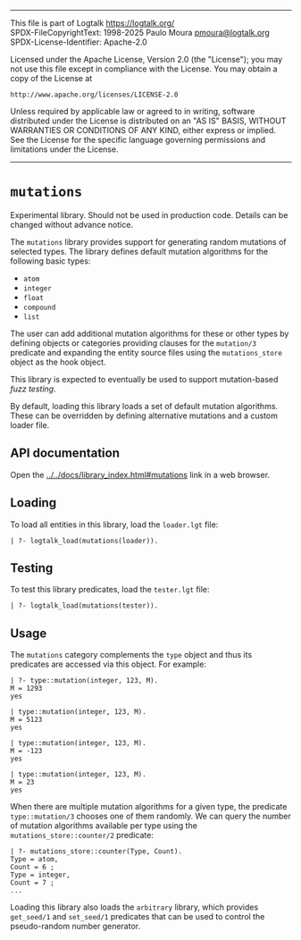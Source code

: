 ________________________________________________________________________

This file is part of Logtalk <https://logtalk.org/>  
SPDX-FileCopyrightText: 1998-2025 Paulo Moura <pmoura@logtalk.org>  
SPDX-License-Identifier: Apache-2.0

Licensed under the Apache License, Version 2.0 (the "License");
you may not use this file except in compliance with the License.
You may obtain a copy of the License at

    http://www.apache.org/licenses/LICENSE-2.0

Unless required by applicable law or agreed to in writing, software
distributed under the License is distributed on an "AS IS" BASIS,
WITHOUT WARRANTIES OR CONDITIONS OF ANY KIND, either express or implied.
See the License for the specific language governing permissions and
limitations under the License.
________________________________________________________________________


`mutations`
===========

Experimental library. Should not be used in production code. Details can
be changed without advance notice.

The `mutations` library provides support for generating random mutations
of selected types. The library defines default mutation algorithms for the
following basic types:

- `atom`
- `integer`
- `float`
- `compound`
- `list`

The user can add additional mutation algorithms for these or other types
by defining objects or categories providing clauses for the `mutation/3`
predicate and expanding the entity source files using the `mutations_store`
object as the hook object.

This library is expected to eventually be used to support mutation-based
_fuzz testing_.

By default, loading this library loads a set of default mutation algorithms.
These can be overridden by defining alternative mutations and a custom loader
file.


API documentation
-----------------

Open the [../../docs/library_index.html#mutations](../../docs/library_index.html#mutations)
link in a web browser.


Loading
-------

To load all entities in this library, load the `loader.lgt` file:

	| ?- logtalk_load(mutations(loader)).


Testing
-------

To test this library predicates, load the `tester.lgt` file:

	| ?- logtalk_load(mutations(tester)).


Usage
-----

The `mutations` category complements the `type` object and thus its predicates
are accessed via this object. For example:

	| ?- type::mutation(integer, 123, M).
	M = 1293
	yes

	| type::mutation(integer, 123, M).
	M = 5123
	yes

	| type::mutation(integer, 123, M).
	M = -123
	yes

	| type::mutation(integer, 123, M).
	M = 23
	yes

When there are multiple mutation algorithms for a given type, the predicate
`type::mutation/3` chooses one of them randomly. We can query the number of
mutation algorithms available per type using the `mutations_store::counter/2`
predicate:

	| ?- mutations_store::counter(Type, Count).
	Type = atom,
	Count = 6 ;
	Type = integer,
	Count = 7 ;
	...

Loading this library also loads the `arbitrary` library, which provides
`get_seed/1` and `set_seed/1` predicates that can be used to control the
pseudo-random number generator.
